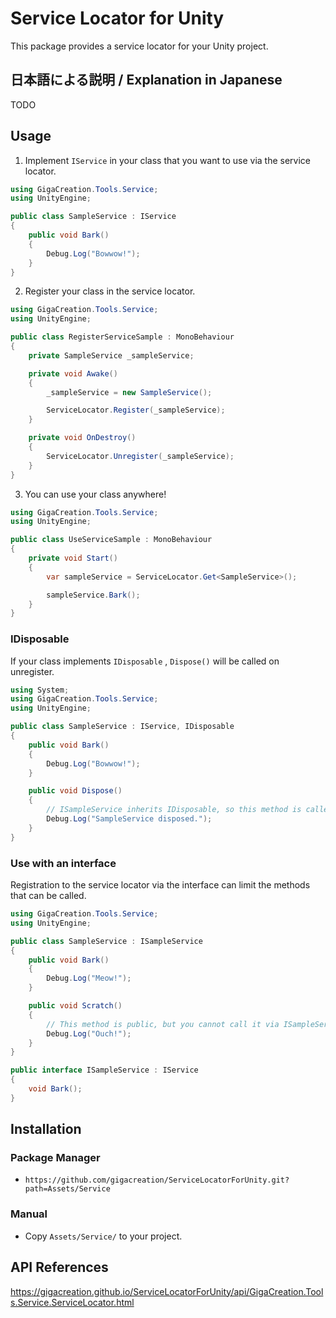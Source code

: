 # Service Locator for Unity

This package provides a service locator for your Unity project.

## 日本語による説明 / Explanation in Japanese

TODO

## Usage

1. Implement `IService` in your class that you want to use via the service locator.

```cs
using GigaCreation.Tools.Service;
using UnityEngine;

public class SampleService : IService
{
    public void Bark()
    {
        Debug.Log("Bowwow!");
    }
}
```

2. Register your class in the service locator.

```cs
using GigaCreation.Tools.Service;
using UnityEngine;

public class RegisterServiceSample : MonoBehaviour
{
    private SampleService _sampleService;

    private void Awake()
    {
        _sampleService = new SampleService();

        ServiceLocator.Register(_sampleService);
    }

    private void OnDestroy()
    {
        ServiceLocator.Unregister(_sampleService);
    }
}
```

3. You can use your class anywhere!

```cs
using GigaCreation.Tools.Service;
using UnityEngine;

public class UseServiceSample : MonoBehaviour
{
    private void Start()
    {
        var sampleService = ServiceLocator.Get<SampleService>();

        sampleService.Bark();
    }
}
```

### IDisposable

If your class implements `IDisposable` , `Dispose()` will be called on unregister.

```cs
using System;
using GigaCreation.Tools.Service;
using UnityEngine;

public class SampleService : IService, IDisposable
{
    public void Bark()
    {
        Debug.Log("Bowwow!");
    }

    public void Dispose()
    {
        // ISampleService inherits IDisposable, so this method is called on unregister.
        Debug.Log("SampleService disposed.");
    }
}
```

### Use with an interface

Registration to the service locator via the interface can limit the methods that can be called.

```cs
using GigaCreation.Tools.Service;
using UnityEngine;

public class SampleService : ISampleService
{
    public void Bark()
    {
        Debug.Log("Meow!");
    }

    public void Scratch()
    {
        // This method is public, but you cannot call it via ISampleService.
        Debug.Log("Ouch!");
    }
}

public interface ISampleService : IService
{
    void Bark();
}
```

## Installation

### Package Manager

- `https://github.com/gigacreation/ServiceLocatorForUnity.git?path=Assets/Service`

### Manual

- Copy `Assets/Service/` to your project.

## API References

<https://gigacreation.github.io/ServiceLocatorForUnity/api/GigaCreation.Tools.Service.ServiceLocator.html>

